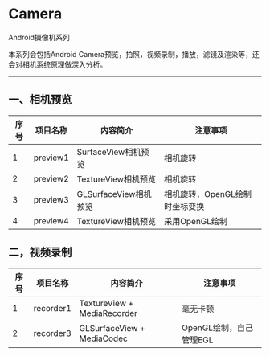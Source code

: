 # Camera

Android摄像机系列

本系列会包括Android Camera预览，拍照，视频录制，播放，滤镜及渲染等，还会对相机系统原理做深入分析。

------

## **一、相机预览**

|序号|项目名称|内容简介|注意事项|
|--- |-------|-------|-------|
|1|preview1|SurfaceView相机预览|相机旋转|
|2|preview2|TextureView相机预览|相机旋转|
|3|preview3|GLSurfaceView相机预览|相机旋转，OpenGL绘制时坐标变换|
|4|preview4|TextureView相机预览|采用OpenGL绘制|

## **二，视频录制**

|序号|项目名称|内容简介|注意事项|
|--- |-------|-------|-------|
|1|recorder1|TextureView + MediaRecorder|毫无卡顿|
|2|recorder3|GLSurfaceView + MediaCodec|OpenGL绘制，自己管理EGL|

